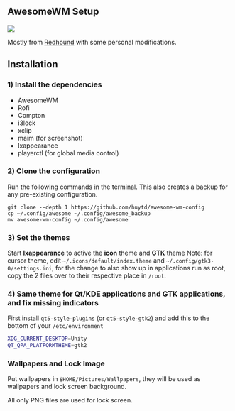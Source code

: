 ## AwesomeWM Setup

![](screenshot.png)

Mostly from [Redhound](https://github.com/Purhan/dotfiles/) with some personal modifications.

## Installation

### 1) Install the dependencies

- AwesomeWM
- Rofi
- Compton
- i3lock
- xclip
- maim (for screenshot)
- lxappearance
- playerctl (for global media control)

### 2) Clone the configuration

Run the following commands in the terminal. This also creates a backup for any pre-existing configuration.

```
git clone --depth 1 https://github.com/huytd/awesome-wm-config
cp ~/.config/awesome ~/.config/awesome_backup
mv awesome-wm-config ~/.config/awesome
```

### 3) Set the themes

Start **lxappearance** to active the **icon** theme and **GTK** theme
Note: for cursor theme, edit `~/.icons/default/index.theme` and `~/.config/gtk3-0/settings.ini`, for the change to also show up in applications run as root, copy the 2 files over to their respective place in `/root`.

### 4) Same theme for Qt/KDE applications and GTK applications, and fix missing indicators

First install `qt5-style-plugins` (or `qt5-style-gtk2`) and add this to the bottom of your `/etc/environment`

```bash
XDG_CURRENT_DESKTOP=Unity
QT_QPA_PLATFORMTHEME=gtk2
```

### Wallpapers and Lock Image

Put wallpapers in `$HOME/Pictures/Wallpapers`, they will be used as wallpapers and lock screen background.

All only PNG files are used for lock screen.
